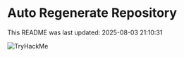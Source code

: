 # Auto Regenerate Repository

This README was last updated: 2025-08-03 21:10:31

 ![TryHackMe](https://tryhackme.com/badge/533634)